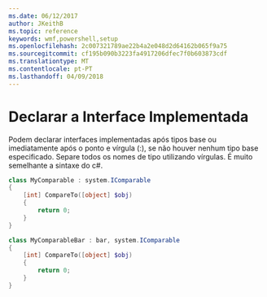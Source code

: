 ```yaml
---
ms.date: 06/12/2017
author: JKeithB
ms.topic: reference
keywords: wmf,powershell,setup
ms.openlocfilehash: 2c007321789ae22b4a2e048d2d64162b065f9a75
ms.sourcegitcommit: cf195b090b3223fa4917206dfec7f0b603873cdf
ms.translationtype: MT
ms.contentlocale: pt-PT
ms.lasthandoff: 04/09/2018
---
```

# <a name="declare-implemented-interface"></a>Declarar a Interface Implementada

Podem declarar interfaces implementadas após tipos base ou imediatamente após o ponto e vírgula (:), se não houver nenhum tipo base especificado. Separe todos os nomes de tipo utilizando vírgulas. É muito semelhante a sintaxe do c#.

```powershell
class MyComparable : system.IComparable
{
    [int] CompareTo([object] $obj)
    {
        return 0;
    }
}

class MyComparableBar : bar, system.IComparable
{
    [int] CompareTo([object] $obj)
    {
        return 0;
    }
}
```